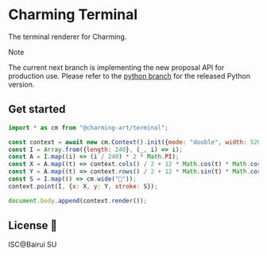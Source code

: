 # Charming Terminal

The terminal renderer for Charming.

> [!NOTE]
> The current next branch is implementing the new proposal API for production use. Please refer to the [python branch](https://github.com/charming-art/charming-cell/tree/python) for the released Python version.

## Get started

```js
import * as cm from "@charming-art/terminal";

const context = await new cm.Context().init({mode: "double", width: 520, height: 520});
const I = Array.from({length: 240}, (_, i) => i);
const A = I.map((i) => (i / 240) * 2 * Math.PI);
const X = A.map((t) => context.cols() / 2 + 12 * Math.cos(t) * Math.cos(t * 3));
const Y = A.map((t) => context.rows() / 2 + 12 * Math.sin(t) * Math.cos(t * 3));
const S = I.map(() => cm.wide("🌟"));
context.point(I, {x: X, y: Y, stroke: S});

document.body.append(context.render());
```

## License 📄

ISC@Bairui SU
